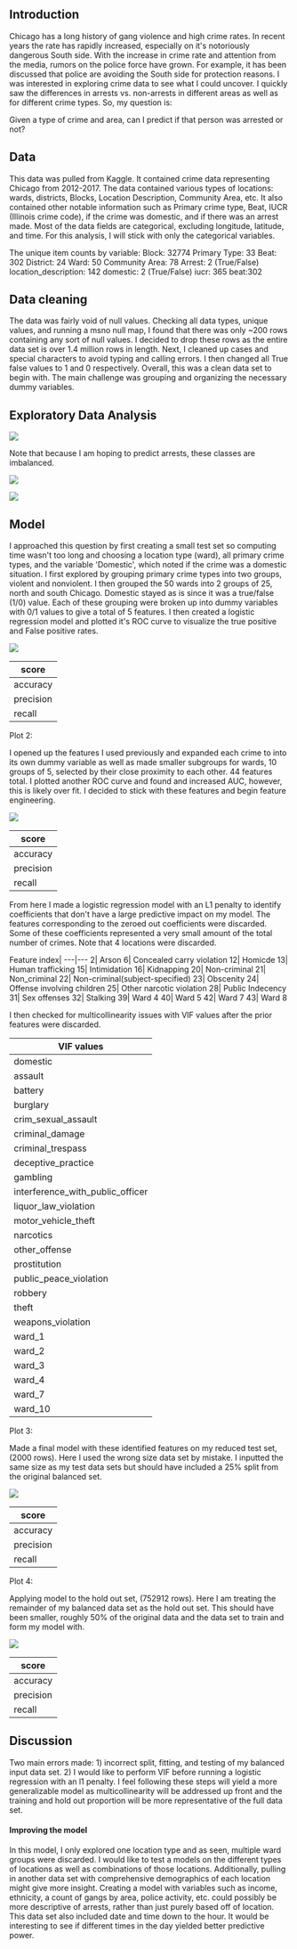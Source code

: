 ## Introduction
  Chicago has a long history of gang violence and high crime rates. In recent years the rate has rapidly increased, especially on it's notoriously dangerous South side. With the increase in crime rate and attention from the media, rumors on the police force have grown. For example, it has been discussed that police are avoiding the South side for protection reasons. I was interested in exploring crime data to see what I could uncover. I quickly saw the differences in arrests vs. non-arrests in different areas as well as for different crime types. So, my question is:

  Given a type of crime and area, can I predict if that person was arrested or not?

## Data
  This data was pulled from Kaggle. It contained crime data representing Chicago from 2012-2017. The data contained various types of locations: wards, districts, Blocks, Location Description, Community Area, etc. It also contained other notable information such as Primary crime type, Beat, IUCR (Illinois crime code), if the crime was domestic, and if there was an arrest made. Most of the data fields are categorical, excluding longitude, latitude, and time. For this analysis, I will stick with only the categorical variables.

  The unique item counts by variable:
    Block: 32774
    Primary Type: 33
    Beat: 302
    District: 24
    Ward: 50
    Community Area: 78
    Arrest: 2 (True/False)
    location_description: 142
    domestic: 2 (True/False)
    iucr: 365
    beat:302



## Data cleaning
  The data was fairly void of null values. Checking all data types, unique values, and running a msno null map, I found that there was only ~200 rows containing any sort of null values. I decided to drop these rows as the entire data set is over 1.4 million rows in length. Next, I cleaned up cases and special characters to avoid typing and calling errors. I then changed all True false values to 1 and 0 respectively. Overall, this was a clean data set to begin with. The main challenge was grouping and organizing the necessary dummy variables.

## Exploratory Data Analysis
![](EDA_graphs/arrest_eda.png)

Note that because I am hoping to predict arrests, these classes are imbalanced.

![](EDA_graphs/type_eda.png)

![](EDA_graphs/ward_graph_2.png)

## Model
I approached this question by first creating a small test set so computing time wasn't too long and choosing a location type (ward), all primary crime types, and the variable 'Domestic', which noted if the crime was a domestic situation. I first explored by grouping primary crime types into two groups, violent and nonviolent. I then grouped the 50 wards into 2 groups of 25, north and south Chicago. Domestic stayed as is since it was a true/false (1/0) value. Each of these grouping were broken up into dummy variables with 0/1 values to give a total of 5 features. I then created a logistic regression model and plotted it's ROC curve to visualize the true positive and False positive rates.

![](graphs/5_feature_test_set.png)

|score|
|---|
|accuracy | 0.70|
|  precision |  0.83
|  recall |  0.52



Plot 2:

I opened up the features I used previously and expanded each crime to into its own dummy variable as well as made smaller subgroups for wards, 10 groups of 5, selected by their close proximity to each other. 44 features total. I plotted another ROC  curve and found and increased AUC, however, this is likely over fit. I decided to stick with these features and begin feature engineering.

![](graphs/full_feature_test_set.png)

|score|
|---|
|accuracy | 0.756|
|  precision |  0.79
|  recall |  0.696

From here I made a logistic regression model with an L1 penalty to identify coefficients that don't have a large predictive impact on my model. The features corresponding to the zeroed out coefficients were discarded. Some of these coefficients represented a very small amount of the total number of crimes. Note that 4 locations were discarded.

Feature index|
---|---
2| Arson
6| Concealed carry violation
12| Homicde
13| Human trafficking
15| Intimidation
16| Kidnapping
20| Non-criminal
21| Non_criminal
22| Non-criminal(subject-specified)
23| Obscenity
24| Offense involving children
25| Other narcotic violation
28| Public Indecency
31| Sex offenses
32| Stalking
39| Ward 4
40| Ward 5
42| Ward 7
43| Ward 8

I then checked for multicollinearity issues with VIF values after the prior features were discarded.

|VIF values|
|---|
|domestic| 1.69|
|assault| 1.09|
|battery| 1.7|
|burglary| 1.06|
|crim_sexual_assault| 1.0|
|criminal_damage| 1.12|
|criminal_trespass| 1.06|
|deceptive_practice| 1.04|
|gambling| 1.0|
|interference_with_public_officer| 1.0|
|liquor_law_violation| 1.0|
|motor_vehicle_theft| 1.06|
|narcotics| 1.07|
|other_offense| 1.13|
|prostitution| 1.0|
|public_peace_violation| 1.01|
|robbery| 1.02|
|theft| 1.19|
|weapons_violation| 1.02|
|ward_1| 1.08|
|ward_2| 1.1|
|ward_3| 1.19|
|ward_4| 1.15|
|ward_7| 1.14|
|ward_10| 1.25|


Plot 3:

Made a final model with these identified features on my reduced test set, (2000 rows). Here I used the wrong size data set by mistake. I inputted the same size as my test data sets but should have included a 25% split from the original balanced set.

![](graphs/full_feature_final_test_set.png)

|score|
|---|
|accuracy | 0.752|
|  precision |  0.802hgv
|  recall |  0.668


Plot 4:

Applying model to the hold out set, (752912 rows). Here I am treating the remainder of my balanced data set as the hold out set. This should have been smaller, roughly 50% of the original data and the data set to train and form my model with.

![](graphs/full_feature_final_set.png)

|score|
|---|
|accuracy | 0.751|
|  precision |  0.828
|  recall |  0.632

## Discussion
  Two main errors made: 1) incorrect split, fitting, and testing of my balanced input data set. 2) I would like to perform VIF before running a logistic regression with an l1 penalty. I feel following these steps will yield a more generalizable model as multicollinearity will be addressed up front and the training and hold out proportion will be more representative of the full data set.

#### Improving the model
  In this model, I only explored one location type and as seen, multiple ward groups were discarded. I would like to test a models on the different types of locations as well as combinations of those locations. Additionally, pulling in another data set with comprehensive demographics of each location might give more insight. Creating a model with variables such as income, ethnicity, a count of gangs by area, police activity, etc. could possibly be more descriptive of arrests, rather than just purely based off of location. This data set also included date and time down to the hour. It would be interesting to see if different times in the day yielded better predictive power.
